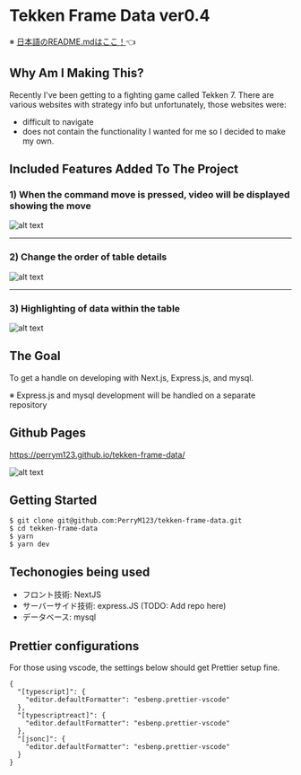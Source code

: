 # Tekken Frame Data ver0.4
※ [日本語のREADME.mdはここ！](README.md)👈

## Why Am I Making This?

Recently I've been getting to a fighting game called Tekken 7. There are various websites with strategy info but unfortunately, those websites were:
- difficult to navigate
- does not contain the functionality I wanted
for me so I decided to make my own.

## Included Features Added To The Project

### 1) When the command move is pressed, video will be displayed showing the move
![alt text](./sampleData/video-moves.gif)

________


### 2) Change the order of table details
![alt text](./sampleData/video-change-order.gif)

________

### 3) Highlighting of data within the table
![alt text](./sampleData/video-highlighting.gif)

## The Goal

To get a handle on developing with Next.js, Express.js, and mysql.

※ Express.js and mysql development will be handled on a separate repository

## Github Pages

https://perrym123.github.io/tekken-frame-data/

![alt text](./sampleData/ver0.3.1.gif)

## Getting Started

```
$ git clone git@github.com:PerryM123/tekken-frame-data.git
$ cd tekken-frame-data
$ yarn
$ yarn dev
```

## Techonogies being used

- フロント技術: NextJS
- サーバーサイド技術: express.JS (TODO: Add repo here)
- データベース: mysql

## Prettier configurations

For those using vscode, the settings below should get Prettier setup fine.

```
{
  "[typescript]": {
    "editor.defaultFormatter": "esbenp.prettier-vscode"
  },
  "[typescriptreact]": {
    "editor.defaultFormatter": "esbenp.prettier-vscode"
  },
  "[jsonc]": {
    "editor.defaultFormatter": "esbenp.prettier-vscode"
  }
}
```

